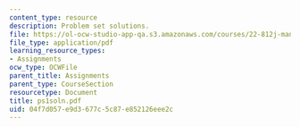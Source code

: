```yaml
---
content_type: resource
description: Problem set solutions.
file: https://ol-ocw-studio-app-qa.s3.amazonaws.com/courses/22-812j-managing-nuclear-technology-spring-2004/04f7d057e9d3677c5c87e852126eee2c_ps1soln.pdf
file_type: application/pdf
learning_resource_types:
- Assignments
ocw_type: OCWFile
parent_title: Assignments
parent_type: CourseSection
resourcetype: Document
title: ps1soln.pdf
uid: 04f7d057-e9d3-677c-5c87-e852126eee2c
---
```

